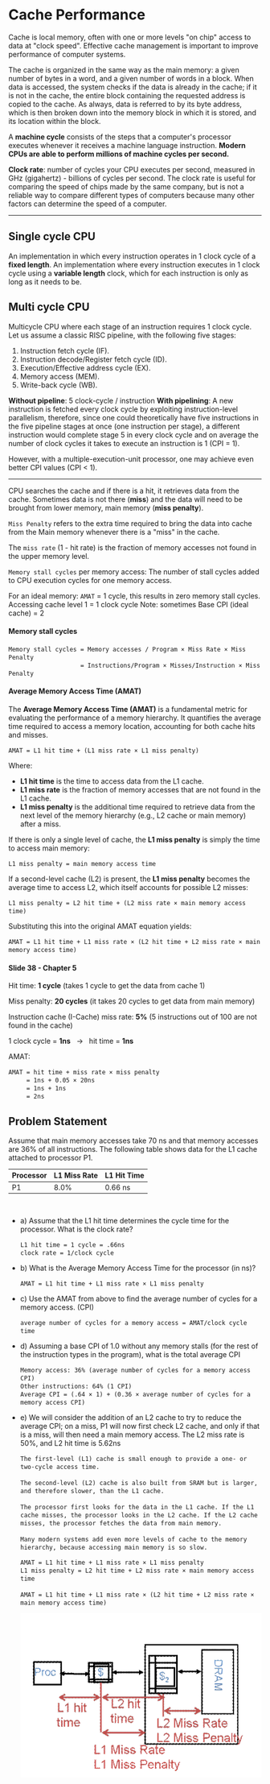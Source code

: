# Cache Performance

Cache is local memory, often with one or more levels "on chip" access to data at "clock
speed". Effective cache management is important to improve performance of computer
systems.

The cache is organized in the same way as the main memory: a given number of bytes in a
word, and a given number of words in a block. When data is accessed, the system checks if the
data is already in the cache; if it is not in the cache, the entire block containing the requested
address is copied to the cache. As always, data is referred to by its byte address, which is then
broken down into the memory block in which it is stored, and its location within the block.

A **machine cycle** consists of the steps that a computer's processor executes whenever it
receives a machine language instruction. **Modern CPUs are able to perform millions of
machine cycles per second.**

**Clock rate**: number of cycles your CPU executes per second, measured in GHz (gigahertz) -
billions of cycles per second. The clock rate is useful for comparing the speed of chips made by
the same company, but is not a reliable way to compare different types of computers because
many other factors can determine the speed of a computer.

---

## Single cycle CPU

An implementation in which every instruction operates in 1 clock cycle of a **fixed length**.
An implementation where every instruction executes in 1 clock cycle using a **variable length**
clock, which for each instruction is only as long as it needs to be.

## Multi cycle CPU

Multicycle CPU where each stage of an instruction requires 1 clock cycle.
Let us assume a classic RISC pipeline, with the following five stages:

1.  Instruction fetch cycle (IF).
2.  Instruction decode/Register fetch cycle (ID).
3.  Execution/Effective address cycle (EX).
4.  Memory access (MEM).
5.  Write-back cycle (WB).

**Without pipeline**: 5 clock-cycle / instruction
**With pipelining**: A new instruction is fetched every clock cycle by exploiting instruction-level parallelism, therefore,
since one could theoretically have five instructions in the five pipeline stages at once (one instruction
per stage), a different instruction would complete stage 5 in every clock cycle and on average the
number of clock cycles it takes to execute an instruction is 1 (CPI = 1).

However, with a multiple-execution-unit processor, one may achieve even better CPI values (CPI <
1).

---

CPU searches the cache and if there is a hit, it retrieves data from the cache. Sometimes data
is not there (**miss**) and the data will need to be brought from lower memory, main
memory (**miss penalty**).

`Miss Penalty` refers to the extra time required to bring the data into cache from the Main
memory whenever there is a "miss" in the cache.

The `miss rate` (1 - hit rate) is the fraction of memory accesses not found in the upper memory
level.

`Memory stall cycles` per memory access: The number of stall cycles added to CPU execution
cycles for one memory access.

For an ideal memory: `AMAT` = 1 cycle, this results in zero memory stall cycles. Accessing
cache level 1 = 1 clock cycle
Note: sometimes Base CPI (ideal cache) = 2

#### Memory stall cycles

```
Memory stall cycles = Memory accesses / Program × Miss Rate × Miss Penalty
                    = Instructions/Program × Misses/Instruction × Miss Penalty
```

#### Average Memory Access Time (AMAT)

The **Average Memory Access Time (AMAT)** is a fundamental metric for evaluating the performance of a memory hierarchy. It quantifies the average time required to access a memory location, accounting for both cache hits and misses.

```
AMAT = L1 hit time + (L1 miss rate × L1 miss penalty)
```

Where:

- **L1 hit time** is the time to access data from the L1 cache.
- **L1 miss rate** is the fraction of memory accesses that are not found in the L1 cache.
- **L1 miss penalty** is the additional time required to retrieve data from the next level of the memory hierarchy (e.g., L2 cache or main memory) after a miss.

If there is only a single level of cache, the **L1 miss penalty** is simply the time to access main memory:

```
L1 miss penalty = main memory access time
```

If a second-level cache (L2) is present, the **L1 miss penalty** becomes the average time to access L2, which itself accounts for possible L2 misses:

```
L1 miss penalty = L2 hit time + (L2 miss rate × main memory access time)
```

Substituting this into the original AMAT equation yields:

```
AMAT = L1 hit time + L1 miss rate × (L2 hit time + L2 miss rate × main memory access time)
```

#### Slide 38 - Chapter 5

Hit time: **1 cycle** (takes 1 cycle to get the data from cache 1)

Miss penalty: **20 cycles** (it takes 20 cycles to get data from main memory)

Instruction cache (I-Cache) miss rate: **5%** (5 instructions out of 100 are not found in the cache)

1 clock cycle = **1ns** &nbsp; → &nbsp; hit time = **1ns**

AMAT:

```
AMAT = hit time + miss rate × miss penalty
     = 1ns + 0.05 × 20ns
     = 1ns + 1ns
     = 2ns
```

## Problem Statement

Assume that main memory accesses take 70 ns and that memory accesses are 36% of all instructions. The following table shows data for the L1 cache attached to processor P1.

| Processor | L1 Miss Rate | L1 Hit Time |
| --------- | ------------ | ----------- |
| P1        | 8.0%         | 0.66 ns     |

&nbsp;

- a\) Assume that the L1 hit time determines the cycle time for the processor. What is the clock
  rate?

  ```
  L1 hit time = 1 cycle = .66ns
  clock rate = 1/clock cycle
  ```

- b\) What is the Average Memory Access Time for the processor (in ns)?

  ```
  AMAT = L1 hit time + L1 miss rate × L1 miss penalty
  ```

- c\) Use the AMAT from above to find the average number of cycles for a memory access. (CPI)

  ```
  average number of cycles for a memory access = AMAT/clock cycle time
  ```

- d\) Assuming a base CPI of 1.0 without any memory stalls (for the rest of the instruction types in
  the program), what is the total average CPI

  ```
  Memory access: 36% (average number of cycles for a memory access CPI)
  Other instructions: 64% (1 CPI)
  Average CPI = (.64 × 1) + (0.36 × average number of cycles for a memory access CPI)
  ```

- e\) We will consider the addition of an L2 cache to try to reduce the average CPI; on a miss, P1
  will now first check L2 cache, and only if that is a miss, will then need a main memory access.
  The L2 miss rate is 50%, and L2 hit time is 5.62ns

  ```
  The first-level (L1) cache is small enough to provide a one- or two-cycle access time.

  The second-level (L2) cache is also built from SRAM but is larger, and therefore slower, than the L1 cache.

  The processor first looks for the data in the L1 cache. If the L1 cache misses, the processor looks in the L2 cache. If the L2 cache misses, the processor fetches the data from main memory.

  Many modern systems add even more levels of cache to the memory hierarchy, because accessing main memory is so slow.
  ```

  ```
  AMAT = L1 hit time + L1 miss rate × L1 miss penalty
  L1 miss penalty = L2 hit time + L2 miss rate × main memory access time

  AMAT = L1 hit time + L1 miss rate × (L2 hit time + L2 miss rate × main memory access time)
  ```

  ![Cache Structure](image-3.png)
